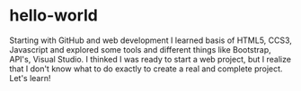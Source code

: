 # hello-world
Starting with GitHub and web development
I learned basis of HTML5, CCS3, Javascript and explored some tools and different things like Bootstrap, API's, Visual Studio.
I thinked I was ready to start a web project, but I realize that I don't know what to do exactly to create a real and complete project.
Let's learn!
